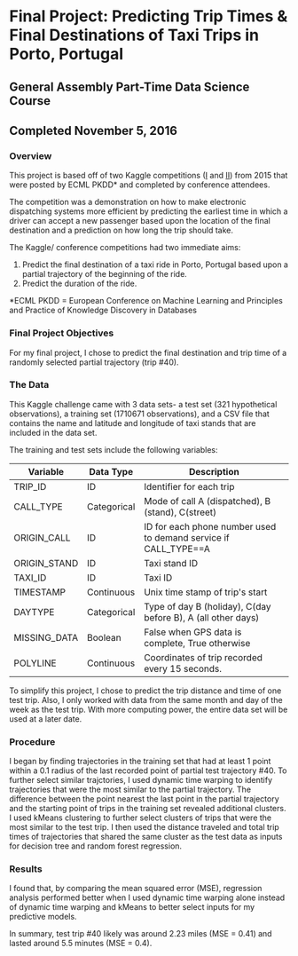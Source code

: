 # Final Project: Predicting Trip Times & Final Destinations of Taxi Trips in Porto, Portugal
## General Assembly Part-Time Data Science Course
## Completed November 5, 2016

### Overview
This project is based off of two Kaggle competitions ([I](https://www.kaggle.com/c/pkdd-15-predict-taxi-service-trajectory-i) and [II](https://www.kaggle.com/c/pkdd-15-taxi-trip-time-prediction-ii/data)) from 2015 that were posted by ECML PKDD* and completed by conference attendees.

The competition was a demonstration on how to make electronic dispatching systems more efficient by predicting the earliest time in which a driver can accept a new passenger based upon the location of the final destination and a prediction on how long the trip should take.

The Kaggle/ conference competitions had two immediate aims:
1. Predict the final destination of a taxi ride in Porto, Portugal based upon a partial trajectory of the beginning of the ride.
2. Predict the duration of the ride.

*ECML PKDD = European Conference on Machine Learning and Principles and Practice of Knowledge Discovery in Databases

### Final Project Objectives
For my final project, I chose to predict the final destination and trip time of a randomly selected partial trajectory (trip #40).

### The Data
This Kaggle challenge came with 3 data sets- a test set (321 hypothetical observations), a training set (1710671 observations), and a CSV file that contains the name and latitude and longitude of taxi stands that are included in the data set.

The training and test sets include the following variables:

| Variable | Data Type | Description
---|---|---|
TRIP_ID | ID | Identifier for each trip
CALL_TYPE | Categorical | Mode of call A (dispatched), B (stand), C(street)
ORIGIN_CALL| ID | ID for each phone number used to demand service if CALL_TYPE==A
ORIGIN_STAND| ID | Taxi stand ID
TAXI_ID| ID | Taxi ID
TIMESTAMP| Continuous | Unix time stamp of trip's start
DAYTYPE| Categorical | Type of day B (holiday), C(day before B), A (all other days)
MISSING_DATA | Boolean | False when GPS data is complete, True otherwise
POLYLINE | Continuous | Coordinates of trip recorded every 15 seconds.

To simplify this project, I chose to predict the trip distance and time of one test trip. Also, I only worked with data from the same month and day of the week as the test trip. With more computing power, the entire data set will be used at a later date.

### Procedure
I began by finding trajectories in the training set that had at least 1 point within a 0.1 radius of the last recorded point of partial test trajectory #40. To further select similar trajctories, I used dynamic time warping to identify trajectories that were the most similar to the partial trajectory. The difference between the point nearest the last point in the partial trajectory and the starting point of trips in the training set revealed additional clusters. I used kMeans clustering to further select clusters of trips that were the most similar to the test trip. I then used the distance traveled and total trip times of trajectories that shared the same cluster as the test data as inputs for decision tree and random forest regression.

### Results
I found that, by comparing the mean squared error (MSE), regression analysis performed better when I used dynamic time warping alone instead of dynamic time warping and kMeans to better select inputs for my predictive models.

In summary, test trip #40 likely was around 2.23 miles (MSE = 0.41) and lasted around 5.5 minutes (MSE = 0.4).